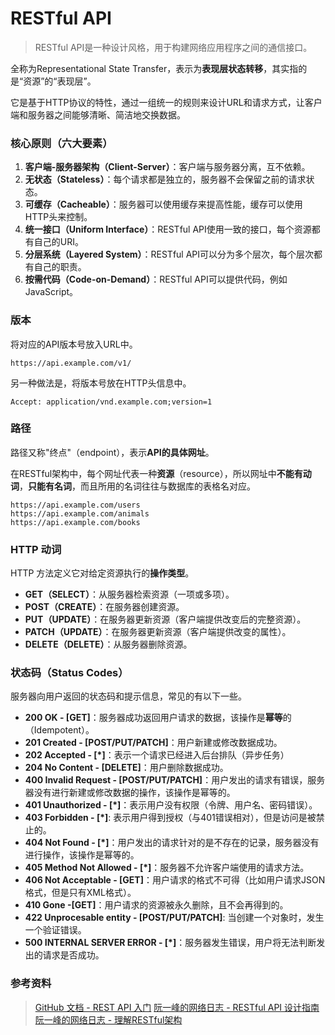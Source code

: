 # RESTful API

> RESTful API是一种设计风格，用于构建网络应用程序之间的通信接口。

全称为Representational State Transfer，表示为**表现层状态转移**，其实指的是“资源”的“表现层”。

它是基于HTTP协议的特性，通过一组统一的规则来设计URL和请求方式，让客户端和服务器之间能够清晰、简洁地交换数据。

### 核心原则（六大要素）

1. **客户端-服务器架构（Client-Server）**：客户端与服务器分离，互不依赖。
2. **无状态（Stateless）**：每个请求都是独立的，服务器不会保留之前的请求状态。
3. **可缓存（Cacheable）**：服务器可以使用缓存来提高性能，缓存可以使用HTTP头来控制。
4. **统一接口（Uniform Interface）**：RESTful API使用一致的接口，每个资源都有自己的URI。
5. **分层系统（Layered System）**：RESTful API可以分为多个层次，每个层次都有自己的职责。
6. **按需代码（Code-on-Demand）**：RESTful API可以提供代码，例如JavaScript。

### 版本

将对应的API版本号放入URL中。

```text
https://api.example.com/v1/
```

另一种做法是，将版本号放在HTTP头信息中。

```text
Accept: application/vnd.example.com;version=1
```

### 路径

路径又称"终点"（endpoint），表示**API的具体网址**。

在RESTful架构中，每个网址代表一种**资源**（resource），所以网址中**不能有动词**，**只能有名词**，而且所用的名词往往与数据库的表格名对应。

```text
https://api.example.com/users
https://api.example.com/animals
https://api.example.com/books
```


### HTTP 动词

HTTP 方法定义它对给定资源执行的**操作类型**。

* **GET（SELECT）**：从服务器检索资源（一项或多项）。
* **POST（CREATE）**：在服务器创建资源。
* **PUT（UPDATE）**：在服务器更新资源（客户端提供改变后的完整资源）。
* **PATCH（UPDATE）**：在服务器更新资源（客户端提供改变的属性）。
* **DELETE（DELETE）**：从服务器删除资源。

### 状态码（Status Codes）

服务器向用户返回的状态码和提示信息，常见的有以下一些。

* **200 OK - [GET]**：服务器成功返回用户请求的数据，该操作是**幂等**的（Idempotent）。
* **201 Created - [POST/PUT/PATCH]**：用户新建或修改数据成功。
* **202 Accepted - [*]**：表示一个请求已经进入后台排队（异步任务）
* **204 No Content - [DELETE]**：用户删除数据成功。
* **400 Invalid Request - [POST/PUT/PATCH]**：用户发出的请求有错误，服务器没有进行新建或修改数据的操作，该操作是幂等的。
* **401 Unauthorized - [*]**：表示用户没有权限（令牌、用户名、密码错误）。
* **403 Forbidden - [*]**: 表示用户得到授权（与401错误相对），但是访问是被禁止的。
* **404 Not Found - [*]**：用户发出的请求针对的是不存在的记录，服务器没有进行操作，该操作是幂等的。
* **405 Method Not Allowed - [*]**：服务器不允许客户端使用的请求方法。
* **406 Not Acceptable - [GET]**：用户请求的格式不可得（比如用户请求JSON格式，但是只有XML格式）。
* **410 Gone -[GET]**：用户请求的资源被永久删除，且不会再得到的。
* **422 Unprocesable entity - [POST/PUT/PATCH]**: 当创建一个对象时，发生一个验证错误。
* **500 INTERNAL SERVER ERROR - [*]**：服务器发生错误，用户将无法判断发出的请求是否成功。

### 参考资料

> [GitHub 文档 - REST API 入门](https://docs.github.com/zh/rest/using-the-rest-api/getting-started-with-the-rest-api?apiVersion=2022-11-28)
> [阮一峰的网络日志 - RESTful API 设计指南](https://www.ruanyifeng.com/blog/2014/05/restful_api.html)
> [阮一峰的网络日志 - 理解RESTful架构](https://www.ruanyifeng.com/blog/2011/09/restful.html)
